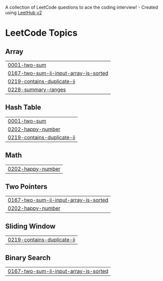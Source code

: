 A collection of LeetCode questions to ace the coding interview! - Created using [LeetHub v2](https://github.com/arunbhardwaj/LeetHub-2.0)
<!---LeetCode Topics Start-->
# LeetCode Topics
## Array
|  |
| ------- |
| [0001-two-sum](https://github.com/Max-312/Leet-Code/tree/master/0001-two-sum) |
| [0167-two-sum-ii-input-array-is-sorted](https://github.com/Max-312/Leet-Code/tree/master/0167-two-sum-ii-input-array-is-sorted) |
| [0219-contains-duplicate-ii](https://github.com/Max-312/Leet-Code/tree/master/0219-contains-duplicate-ii) |
| [0228-summary-ranges](https://github.com/Max-312/Leet-Code/tree/master/0228-summary-ranges) |
## Hash Table
|  |
| ------- |
| [0001-two-sum](https://github.com/Max-312/Leet-Code/tree/master/0001-two-sum) |
| [0202-happy-number](https://github.com/Max-312/Leet-Code/tree/master/0202-happy-number) |
| [0219-contains-duplicate-ii](https://github.com/Max-312/Leet-Code/tree/master/0219-contains-duplicate-ii) |
## Math
|  |
| ------- |
| [0202-happy-number](https://github.com/Max-312/Leet-Code/tree/master/0202-happy-number) |
## Two Pointers
|  |
| ------- |
| [0167-two-sum-ii-input-array-is-sorted](https://github.com/Max-312/Leet-Code/tree/master/0167-two-sum-ii-input-array-is-sorted) |
| [0202-happy-number](https://github.com/Max-312/Leet-Code/tree/master/0202-happy-number) |
## Sliding Window
|  |
| ------- |
| [0219-contains-duplicate-ii](https://github.com/Max-312/Leet-Code/tree/master/0219-contains-duplicate-ii) |
## Binary Search
|  |
| ------- |
| [0167-two-sum-ii-input-array-is-sorted](https://github.com/Max-312/Leet-Code/tree/master/0167-two-sum-ii-input-array-is-sorted) |
<!---LeetCode Topics End-->